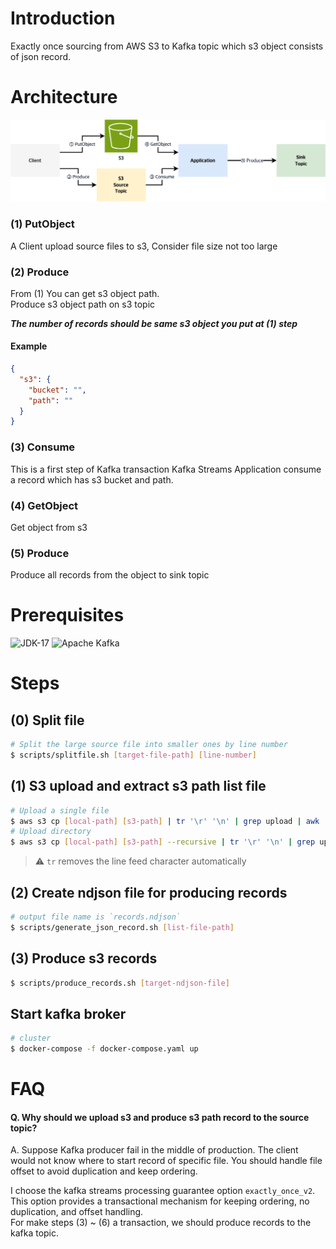# Introduction
Exactly once sourcing from AWS S3 to Kafka topic which s3 object consists of json record.

# Architecture
![Architecture Diagram](/assets/architecture_diagram.png)

### (1) PutObject
A Client upload source files to s3, Consider file size not too large
### (2) Produce
From (1) You can get s3 object path. \
Produce s3 object path on s3 topic

***The number of records should be same s3 object you put at (1) step***

#### Example
```json
{
  "s3": {
    "bucket": "",
    "path": ""
  }
}
```

### (3) Consume
This is a first step of Kafka transaction
Kafka Streams Application consume a record which has s3 bucket and path.

### (4) GetObject
Get object from s3

### (5) Produce
Produce all records from the object to sink topic

# Prerequisites
![JDK-17](https://img.shields.io/badge/jdk->=v17-FF7900.svg?style=for-the-badge&logo=openjdk&logoColor=FF7900&color=FF7900)
![Apache Kafka](https://img.shields.io/badge/Kafka->=v3.5.0-F28D1A?style=for-the-badge&logo=apache-kafka&logoColor=CC6699)

# Steps

## (0) Split file
```bash
# Split the large source file into smaller ones by line number
$ scripts/splitfile.sh [target-file-path] [line-number] 
```

## (1) S3 upload and extract s3 path list file
```bash
# Upload a single file
$ aws s3 cp [local-path] [s3-path] | tr '\r' '\n' | grep upload | awk '{print $4}' > "uploaded_list.txt"
# Upload directory
$ aws s3 cp [local-path] [s3-path] --recursive | tr '\r' '\n' | grep upload | awk '{print $4}' >> "uploaded_list.txt"
```

> ⚠ `tr` removes the line feed character automatically

## (2) Create ndjson file for producing records 
```bash
# output file name is `records.ndjson`
$ scripts/generate_json_record.sh [list-file-path]
```

## (3) Produce s3 records
```bash
$ scripts/produce_records.sh [target-ndjson-file]
```

## Start kafka broker
```bash
# cluster
$ docker-compose -f docker-compose.yaml up
```


# FAQ
#### Q. Why should we upload s3 and produce s3 path record to the source topic?
A. Suppose Kafka producer fail in the middle of production. The client would not know where to start record of specific file. You should handle file offset to avoid duplication and keep ordering.

I choose the kafka streams processing guarantee option `exactly_once_v2`. This option provides a transactional mechanism for keeping ordering, no duplication, and offset handling. \
For make steps (3) ~ (6) a transaction, we should produce records to the kafka topic.



